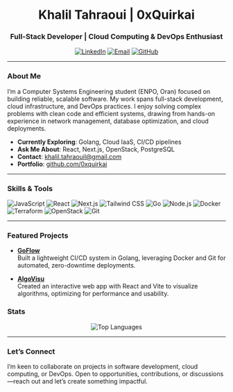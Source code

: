 <h1 align="center">Khalil Tahraoui | 0xQuirkai</h1>
<h3 align="center">Full-Stack Developer | Cloud Computing & DevOps Enthusiast</h3>

<p align="center">
  <a href="https://www.linkedin.com/in/khalil-t-19aa42191/"><img src="https://img.shields.io/badge/LinkedIn-0077B5?style=flat&logo=linkedin&logoColor=white" alt="LinkedIn"></a>
  <a href="mailto:khalil.tahraouil@gmail.com"><img src="https://img.shields.io/badge/Email-D14836?style=flat&logo=gmail&logoColor=white" alt="Email"></a>
  <a href="https://github.com/0xquirkai"><img src="https://img.shields.io/badge/GitHub-181717?style=flat&logo=github&logoColor=white" alt="GitHub"></a>
</p>

---

### About Me
I’m a Computer Systems Engineering student (ENPO, Oran) focused on building reliable, scalable software. My work spans full-stack development, cloud infrastructure, and DevOps practices. I enjoy solving complex problems with clean code and efficient systems, drawing from hands-on experience in network management, database optimization, and cloud deployments.

- **Currently Exploring**: Golang, Cloud IaaS, CI/CD pipelines  
- **Ask Me About**: React, Next.js, OpenStack, PostgreSQL  
- **Contact**: khalil.tahraouil@gmail.com  
- **Portfolio**: [github.com/0xquirkai](https://github.com/0xquirkai)  

---

### Skills & Tools
<p align="left">
 <img src="https://img.shields.io/badge/JavaScript-F7DF1E?style=flat&logo=javascript&logoColor=black" alt="JavaScript">
<img src="https://img.shields.io/badge/React-61DAFB?style=flat&logo=react&logoColor=black" alt="React">
<img src="https://img.shields.io/badge/Next.js-000000?style=flat&logo=next.js&logoColor=white" alt="Next.js">
<img src="https://img.shields.io/badge/Tailwind%20CSS-38B2AC?style=flat&logo=tailwindcss&logoColor=white" alt="Tailwind CSS">
<img src="https://img.shields.io/badge/Go-00ADD8?style=flat&logo=go&logoColor=white" alt="Go">
<img src="https://img.shields.io/badge/Node.js-339933?style=flat&logo=node.js&logoColor=white" alt="Node.js">
<img src="https://img.shields.io/badge/Docker-2496ED?style=flat&logo=docker&logoColor=white" alt="Docker">
<img src="https://img.shields.io/badge/Terraform-623CE4?style=flat&logo=terraform&logoColor=white" alt="Terraform">
<img src="https://img.shields.io/badge/OpenStack-ED1944?style=flat&logo=openstack&logoColor=white" alt="OpenStack">
<img src="https://img.shields.io/badge/Git-F05032?style=flat&logo=git&logoColor=white" alt="Git">

</p>

---

### Featured Projects

- **[GoFlow](https://github.com/0xquirkai/golang-Ci-Cd-system)**  
  Built a lightweight CI/CD system in Golang, leveraging Docker and Git for automated, zero-downtime deployments.

- **[AlgoVisu](https://github.com/0xquirkai/algoVisu)**  
  Created an interactive web app with React and Vite to visualize algorithms, optimizing for performance and usability.



### Stats
<p align="center">
  <img src="https://github-readme-stats.vercel.app/api/top-langs?username=0xquirkai&show_icons=true&locale=en&layout=compact&theme=gruvbox" alt="Top Languages">
</p>

---

### Let’s Connect
I’m keen to collaborate on projects in software development, cloud computing, or DevOps. Open to opportunities, contributions, or discussions—reach out and let’s create something impactful.
